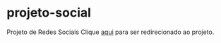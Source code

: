 # projeto-social
 Projeto de Redes Sociais
Clique <a target="_blank" href="https://remotelucc.github.io/projeto-social/">aqui</a> para ser redirecionado ao projeto.